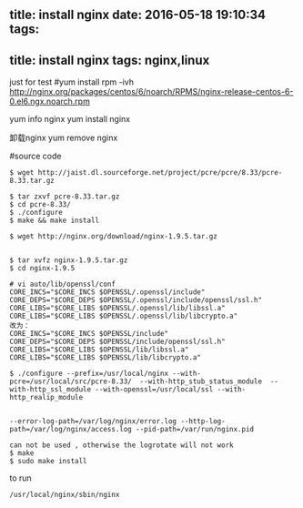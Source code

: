 title: install nginx
date: 2016-05-18 19:10:34
tags:
---
title: install nginx
tags: nginx,linux
---

just for test
#yum install
rpm -ivh http://nginx.org/packages/centos/6/noarch/RPMS/nginx-release-centos-6-0.el6.ngx.noarch.rpm 

yum info nginx 
yum install nginx 

卸载nginx
yum remove nginx


#source  code

```shell
$ wget http://jaist.dl.sourceforge.net/project/pcre/pcre/8.33/pcre-8.33.tar.gz

$ tar zxvf pcre-8.33.tar.gz  
$ cd pcre-8.33/  
$ ./configure  
$ make && make install  

$ wget http://nginx.org/download/nginx-1.9.5.tar.gz


$ tar xvfz nginx-1.9.5.tar.gz
$ cd nginx-1.9.5

```
```shell
# vi auto/lib/openssl/conf
CORE_INCS="$CORE_INCS $OPENSSL/.openssl/include" 
CORE_DEPS="$CORE_DEPS $OPENSSL/.openssl/include/openssl/ssl.h" 
CORE_LIBS="$CORE_LIBS $OPENSSL/.openssl/lib/libssl.a" 
CORE_LIBS="$CORE_LIBS $OPENSSL/.openssl/lib/libcrypto.a"
改为：
CORE_INCS="$CORE_INCS $OPENSSL/include"
CORE_DEPS="$CORE_DEPS $OPENSSL/include/openssl/ssl.h"
CORE_LIBS="$CORE_LIBS $OPENSSL/lib/libssl.a"
CORE_LIBS="$CORE_LIBS $OPENSSL/lib/libcrypto.a"
```

```shell
$ ./configure --prefix=/usr/local/nginx --with-pcre=/usr/local/src/pcre-8.33/  --with-http_stub_status_module  --with-http_ssl_module --with-openssl=/usr/local/ssl --with-http_realip_module 


--error-log-path=/var/log/nginx/error.log --http-log-path=/var/log/nginx/access.log --pid-path=/var/run/nginx.pid 

can not be used , otherwise the logrotate will not work
$ make
$ sudo make install

```

to run

```bash
/usr/local/nginx/sbin/nginx

```
